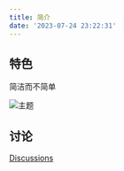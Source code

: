 ```yaml
---
title: 简介
date: '2023-07-24 23:22:31'
---
```

## 特色

简洁而不简单

![主题](/images/theme.png)

## 讨论

<div>
<a href="https://github.com/ning0818/hexo-theme-ning/discussions">Discussions</a>
</div>